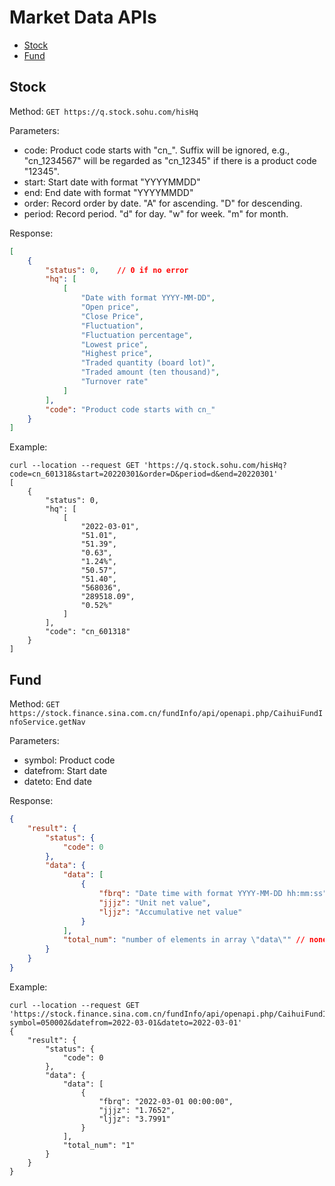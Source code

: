 # Market Data APIs

- [Stock](#stock)
- [Fund](#fund)

## Stock

Method: ```GET https://q.stock.sohu.com/hisHq```

Parameters:

- code: Product code starts with "cn_". Suffix will be ignored, e.g., "cn_1234567" will be regarded as "cn_12345" if there is a product code "12345".
- start: Start date with format "YYYYMMDD"
- end: End date with format "YYYYMMDD"
- order: Record order by date. "A" for ascending. "D" for descending.
- period: Record period. "d" for day. "w" for week. "m" for month.

Response:

```json
[
    {
        "status": 0,    // 0 if no error
        "hq": [
            [
                "Date with format YYYY-MM-DD",
                "Open price",
                "Close Price",
                "Fluctuation",
                "Fluctuation percentage",
                "Lowest price",
                "Highest price",
                "Traded quantity (board lot)",
                "Traded amount (ten thousand)",
                "Turnover rate"
            ]
        ],
        "code": "Product code starts with cn_"
    }
]
```

Example:

```
curl --location --request GET 'https://q.stock.sohu.com/hisHq?code=cn_601318&start=20220301&order=D&period=d&end=20220301'
[
    {
        "status": 0,
        "hq": [
            [
                "2022-03-01",
                "51.01",
                "51.39",
                "0.63",
                "1.24%",
                "50.57",
                "51.40",
                "568036",
                "289518.09",
                "0.52%"
            ]
        ],
        "code": "cn_601318"
    }
]
```

## Fund

Method: ```GET https://stock.finance.sina.com.cn/fundInfo/api/openapi.php/CaihuiFundInfoService.getNav```

Parameters:

- symbol: Product code
- datefrom: Start date
- dateto: End date

Response:

```json
{
    "result": {
        "status": {
            "code": 0
        },
        "data": {
            "data": [
                {
                    "fbrq": "Date time with format YYYY-MM-DD hh:mm:ss",
                    "jjjz": "Unit net value",
                    "ljjz": "Accumulative net value"
                }
            ],
            "total_num": "number of elements in array \"data\"" // none-zero if no error
        }
    }
}
```

Example:

```
curl --location --request GET 'https://stock.finance.sina.com.cn/fundInfo/api/openapi.php/CaihuiFundInfoService.getNav?symbol=050002&datefrom=2022-03-01&dateto=2022-03-01'
{
    "result": {
        "status": {
            "code": 0
        },
        "data": {
            "data": [
                {
                    "fbrq": "2022-03-01 00:00:00",
                    "jjjz": "1.7652",
                    "ljjz": "3.7991"
                }
            ],
            "total_num": "1"
        }
    }
}
```
